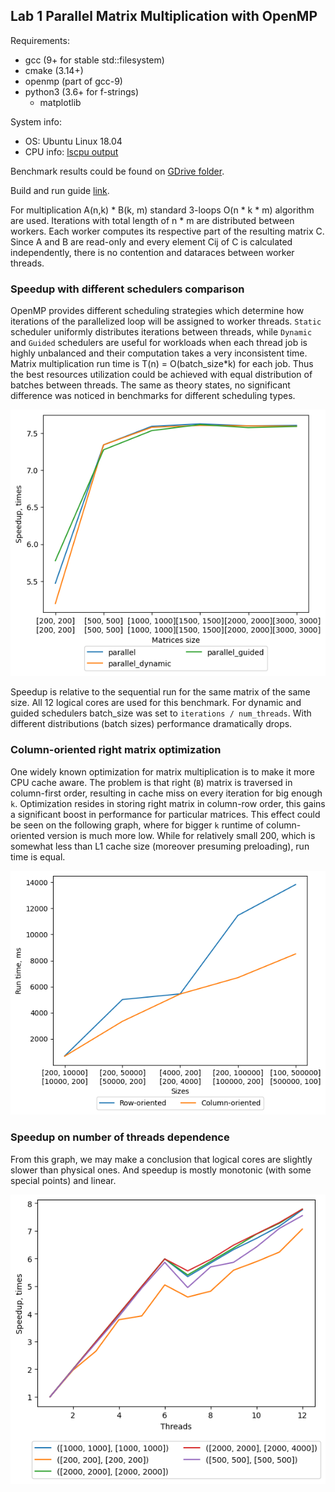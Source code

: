 ## Lab 1 Parallel Matrix Multiplication with OpenMP

Requirements:
* gcc (9+ for stable std::filesystem)
* cmake (3.14+)
* openmp (part of gcc-9)
* python3 (3.6+ for f-strings)
  * matplotlib
  
System info:
* OS: Ubuntu Linux 18.04
* CPU info: [lscpu output](md/cpu_characteristics.md)

Benchmark results could be found on [GDrive folder](https://drive.google.com/drive/folders/19qHRaOD4-fhEXwkaPt3r8iA10EfreSiD?usp=sharing).

Build and run guide [link](./md/run.md).

For multiplication A(n,k) * B(k, m) standard 3-loops O(n * k * m) algorithm are used. Iterations with total length of n * m are distributed between workers. Each worker computes its respective part of the resulting matrix C. Since A and B are read-only and every element Cij of C is calculated independently, there is no contention and dataraces between worker threads.

### Speedup with different schedulers comparison 
OpenMP provides different scheduling strategies which determine how iterations of the parallelized loop will be assigned to worker threads.
`Static` scheduler uniformly distributes iterations between threads, while `Dynamic` and `Guided` schedulers are useful for workloads when each thread job is highly unbalanced and their computation takes a very inconsistent time. 
Matrix multiplication run time is T(n) = O(batch_size*k) for each job. Thus the best resources utilization could be achieved with equal distribution of batches between threads.
The same as theory states, no significant difference was noticed in benchmarks for different scheduling types.

![Image](./images/scheduling_types.png)

Speedup is relative to the sequential run for the same matrix of the same size.
All 12 logical cores are used for this benchmark. For dynamic and guided schedulers batch_size was set to `iterations / num_threads`.
With different distributions (batch sizes) performance dramatically drops.

### Column-oriented right matrix optimization

One widely known optimization for matrix multiplication is to make it more CPU cache aware. 
The problem is that right (`B`) matrix is traversed in column-first order, resulting in cache miss on every iteration for big enough `k`.
Optimization resides in storing right matrix in column-row order, this gains a significant boost in performance for particular matrices.
This effect could be seen on the following graph, where for bigger `k` runtime of column-oriented version is much more low.
While for relatively small 200, which is somewhat less than L1 cache size (moreover presuming preloading), run time is equal.

![Image](./images/orc_vs_ocr.png)

### Speedup on number of threads dependence

From this graph, we may make a conclusion that logical cores are slightly slower than physical ones. 
And speedup is mostly monotonic (with some special points) and linear.

![Image](./images/parallel_cores_speedup.png)